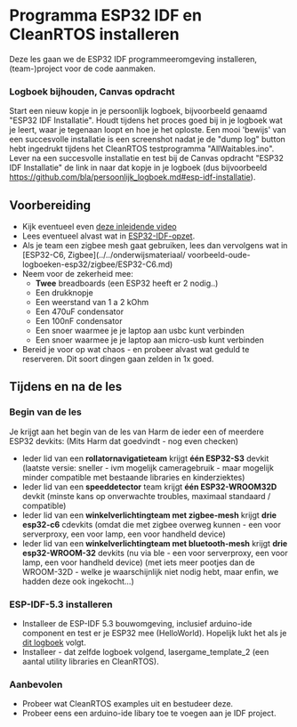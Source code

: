# Programma ESP32 IDF en CleanRTOS installeren

Deze les gaan we de ESP32 IDF programmeeromgeving installeren, (team-)project voor de code aanmaken.
### Logboek bijhouden, Canvas opdracht
Start een nieuw kopje in je persoonlijk logboek, bijvoorbeeld genaamd "ESP32 IDF Installatie".
Houdt tijdens het proces goed bij in je logboek wat je leert, waar je tegenaan loopt en hoe je het oploste.
Een mooi 'bewijs' van een succesvolle installatie is een screenshot nadat je de "dump log" button hebt ingedrukt tijdens het CleanRTOS testprogramma "AllWaitables.ino".
Lever na een succesvolle installatie en test bij de Canvas opdracht "ESP32 IDF Installatie" de link in naar dat kopje in je logboek (dus bijvoorbeeld https://github.com/bla/persoonlijk_logboek.md#esp-idf-installatie).

## Voorbereiding
- Kijk eventueel even [deze inleidende video](https://youtu.be/DKVyf8Wh0kE)
- Lees eventueel alvast wat in [ESP32-IDF-opzet](../../infrastructuur/ESP32-IDF-opzet/ESP32-IDF-opzet.md).
- Als je team een zigbee mesh gaat gebruiken, lees dan vervolgens wat in [ESP32-C6, Zigbee](../../onderwijsmateriaal/
voorbeeld-oude-logboeken-esp32/zigbee/ESP32-C6.md)
- Neem voor de zekerheid mee:
    - **Twee** breadboards (een ESP32 heeft er 2 nodig..)
    - Een drukknopje
    - Een weerstand van 1 a 2 kOhm
    - Een 470uF condensator
    - Een 100nF condensator
    - Een snoer waarmee je je laptop aan usbc kunt verbinden
    - Een snoer waarmee je je laptop aan micro-usb kunt verbinden
- Bereid je voor op wat chaos - en probeer alvast wat geduld te reserveren.
  Dit soort dingen gaan zelden in 1x goed.

## Tijdens en na de les
### Begin van de les
Je krijgt aan het begin van de les van Harm de ieder een of meerdere ESP32 devkits:
(Mits Harm dat goedvindt - nog even checken)
- Ieder lid van een **rollatornavigatieteam** krijgt **één ESP32-S3** devkit
  (laatste versie: sneller - ivm mogelijk cameragebruik - maar mogelijk minder 
   compatible met bestaande libraries en kinderziektes)
- Ieder lid van een **speeddetector** team krijgt **één ESP32-WROOM32D** devkit
  (minste kans op onverwachte troubles, maximaal standaard / compatible)
- Ieder lid van een **winkelverlichtingteam met zigbee-mesh** krijgt **drie esp32-c6** cdevkits
  (omdat die met zigbee overweg kunnen - een voor serverproxy, een voor lamp, een voor handheld device)
- Ieder lid van een **winkelverlichtingteam met bluetooth-mesh** krijgt **drie esp32-WROOM-32** devkits
  (nu via ble - een voor serverproxy, een voor lamp, een voor handheld device)
  (met iets meer pootjes dan de WROOM-32D - welke je waarschijnlijk niet nodig hebt, maar enfin, we hadden deze ook ingekocht...)
  

### ESP-IDF-5.3 installeren
- Installeer de ESP-IDF 5.3 bouwomgeving, inclusief arduino-ide component en test er je ESP32 mee (HelloWorld). 
Hopelijk lukt het als je [dit logboek](../../infrastructuur/ESP32-IDF-opzet/ESP32-IDF-opzet.md) volgt.
- Installeer - dat zelfde logboek volgend, lasergame_template_2 (een aantal utility libraries en CleanRTOS).

### Aanbevolen
- Probeer wat CleanRTOS examples uit en bestudeer deze.
- Probeer eens een arduino-ide libary toe te voegen aan je IDF project.